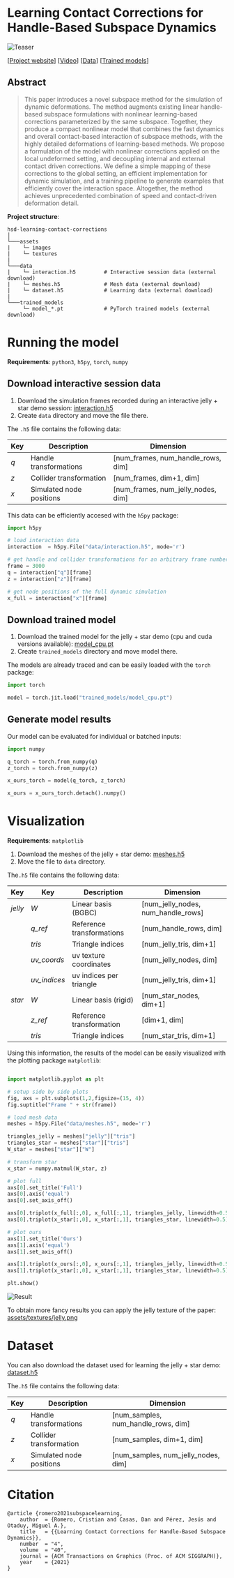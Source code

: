 # Learning Contact Corrections for Handle-Based Subspace Dynamics

![Teaser](assets/images/teaser.png "Teaser image")

[[Project website](http://mslab.es/projects/LearningContactCorrections/)] [[Video](https://www.youtube.com/watch?v=TkCgp-npHXg)] [[Data](https://urjc-my.sharepoint.com/:f:/g/personal/cristian_romero_urjc_es/Et30gmexC45Mn-OCDo_DdHwB3Y9Skd-S5LDdgjrl_oMNrg?e=9tDYNZ)] [[Trained models](https://urjc-my.sharepoint.com/:f:/g/personal/cristian_romero_urjc_es/EnX3s69LTkBNgIqYb-bpoicBLoZ6kmKLppcxHMo8gHPWWg?e=bGAlsa)] 

## Abstract

> This paper introduces a novel subspace method for the simulation of dynamic deformations. The method augments existing linear handle-based subspace formulations with nonlinear learning-based corrections parameterized by the same subspace. Together, they produce a compact nonlinear model that combines the fast dynamics and overall contact-based interaction of subspace methods, with the highly detailed deformations of learning-based methods. We propose a formulation of the model with nonlinear corrections applied on the local undeformed setting, and decoupling internal and external contact driven corrections. We define a simple mapping of these corrections to the global setting, an efficient implementation for dynamic simulation, and a training pipeline to generate examples that efficiently cover the interaction space. Altogether, the method achieves unprecedented combination of speed and contact-driven deformation detail.

**Project structure**:
```
hsd-learning-contact-corrections
│
└───assets 
|    └─ images
|    └─ textures
|
└───data 
|    └─ interaction.h5         # Interactive session data (external download)
|    └─ meshes.h5              # Mesh data (external download)
|    └─ dataset.h5             # Learning data (external download)
|
└───trained_models 
     └─ model_*.pt             # PyTorch trained models (external download)     
```

# Running the model

**Requirements**: ```python3```, ```h5py```, ```torch```, ```numpy```

## Download interactive session data

1. Download the simulation frames recorded during an interactive jelly + star demo session: [interaction.h5](https://urjc-my.sharepoint.com/:u:/g/personal/cristian_romero_urjc_es/EY-4fXejb_1DjrYoFeN3rNgBJb_wxEE3S-ASLCr4dceXpA?e=HKqGjB)
2. Create ```data``` directory and move the file there.

The ```.h5``` file contains the following data:

| Key   | Description                        | Dimension                          |
|-------|------------------------------------|------------------------------------|
| *q*   | Handle transformations             | [num_frames, num_handle_rows, dim] |
| *z*   | Collider transformation            | [num_frames, dim+1, dim]           |
| *x*   | Simulated node positions           | [num_frames, num_jelly_nodes, dim] |

This data can be efficiently accesed with the ```h5py``` package:

```python
import h5py

# load interaction data
interaction  = h5py.File("data/interaction.h5", mode='r')

# get handle and collider transformations for an arbitrary frame number
frame = 3000
q = interaction["q"][frame]
z = interaction["z"][frame]

# get node positions of the full dynamic simulation
x_full = interaction["x"][frame]
```

## Download trained model

1. Download the trained model for the jelly + star demo (cpu and cuda versions available): [model_cpu.pt](https://urjc-my.sharepoint.com/:f:/g/personal/cristian_romero_urjc_es/EnX3s69LTkBNgIqYb-bpoicBLoZ6kmKLppcxHMo8gHPWWg?e=EaNjFp)
2. Create ```trained_models``` directory and move model there.

The models are already traced and can be easily loaded with the ```torch``` package:

```python
import torch

model = torch.jit.load("trained_models/model_cpu.pt")
```
## Generate model results

Our model can be evaluated for individual or batched inputs:

```python
import numpy

q_torch = torch.from_numpy(q)
z_torch = torch.from_numpy(z)

x_ours_torch = model(q_torch, z_torch)

x_ours = x_ours_torch.detach().numpy()
```

# Visualization

**Requirements**: ```matplotlib```

1. Download the meshes of the jelly + star demo: [meshes.h5](https://urjc-my.sharepoint.com/:u:/g/personal/cristian_romero_urjc_es/EUHKu3461yNEjE9-j7yA5xsBSz8Uyd6KlctZL0vZbzQUdw?e=71f3dI)
2. Move the file to ```data``` directory.

The```.h5``` file contains the following data:

| Key          | Key      | Description                        | Dimension                           |
|--------------|----------|------------------------------------|-------------------------------------|
|  *jelly*     | *W*      | Linear basis (BGBC)                | [num_jelly_nodes, num_handle_rows]  |
|              | *q_ref*  | Reference transformations          | [num_handle_rows, dim]              |
|              | *tris*   | Triangle indices                   | [num_jelly_tris, dim+1]             |
|              | *uv_coords* | uv texture coordinates          | [num_jelly_nodes, dim]              |
|              | *uv_indices*  | uv indices per triangle       | [num_jelly_tris, dim+1]             |
|  *star*      | *W*      | Linear basis (rigid)               | [num_star_nodes, dim+1]             |
|              | *z_ref*  | Reference transformation           | [dim+1, dim]                        |
|              | *tris*   | Triangle indices                   | [num_star_tris, dim+1]              |


Using this information, the results of the model can be easily visualized with the plotting package ```matplotlib```:

```python

import matplotlib.pyplot as plt

# setup side by side plots
fig, axs = plt.subplots(1,2,figsize=(15, 4))
fig.suptitle("Frame " + str(frame))

# load mesh data
meshes = h5py.File("data/meshes.h5", mode='r')

triangles_jelly = meshes["jelly"]["tris"]
triangles_star = meshes["star"]["tris"]
W_star = meshes["star"]["W"]

# transform star 
x_star = numpy.matmul(W_star, z)

# plot full 
axs[0].set_title('Full')
axs[0].axis('equal')
axs[0].set_axis_off()

axs[0].triplot(x_full[:,0], x_full[:,1], triangles_jelly, linewidth=0.5)
axs[0].triplot(x_star[:,0], x_star[:,1], triangles_star, linewidth=0.5)

# plot ours 
axs[1].set_title('Ours')
axs[1].axis('equal')
axs[1].set_axis_off()

axs[1].triplot(x_ours[:,0], x_ours[:,1], triangles_jelly, linewidth=0.5)
axs[1].triplot(x_star[:,0], x_star[:,1], triangles_star, linewidth=0.5)

plt.show()
```

![Result](assets/images/result.png "Result image")

To obtain more fancy results you can apply the jelly texture of the paper: [assets/textures/jelly.png](https://github.com/crisrom002/hsd-learning-contact-corrections/blob/main/assets/textures/jelly.png)

# Dataset

You can also download the dataset used for learning the jelly + star demo: [dataset.h5](https://urjc-my.sharepoint.com/:u:/g/personal/cristian_romero_urjc_es/ETSvhdReOF5JkKTlK476hwkBmUFQm24-CEziQjrCan7qtg?e=rSOyTA)

The```.h5``` file contains the following data:

| Key    | Description                   | Dimension                            |
|--------|-------------------------------|--------------------------------------|
| *q*    | Handle transformations        | [num_samples, num_handle_rows, dim]  |
| *z*    | Collider transformation       | [num_samples, dim+1, dim]            |
| *x*    | Simulated node positions      | [num_samples, num_jelly_nodes, dim]  |

# Citation

```
@article {romero2021subspacelearning,
    author  = {Romero, Cristian and Casas, Dan and Pérez, Jesús and Otaduy, Miguel A.},
    title   = {{Learning Contact Corrections for Handle-Based Subspace Dynamics}},
    number  = "4",
    volume  = "40",
    journal = {ACM Transactions on Graphics (Proc. of ACM SIGGRAPH)},
    year    = {2021}
}
```
